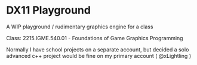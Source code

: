 # DX11 Playground

A WIP playground / rudimentary graphics engine for a class

Class: 2215.IGME.540.01 - Foundations of Game Graphics Programming

Normally I have school projects on a separate account, but decided a solo advanced c++ project would be fine on my primary account ( @xLightling )
